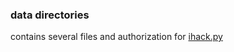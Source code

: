 ### data directories

contains several files and authorization for [ihack.py](https://github.com/termuxhackers-id/main/ihack.py)
